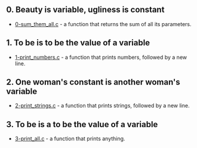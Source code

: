 ## 0. Beauty is variable, ugliness is constant
- [0-sum_them_all.c]() - a function that returns the sum of all its parameters.

## 1. To be is to be the value of a variable
- [1-print_numbers.c]() - a function that prints numbers, followed by a new line.
## 2. One woman's constant is another woman's variable
- [2-print_strings.c]() - a function that prints strings, followed by a new line.

## 3. To be is a to be the value of a variable
- [3-print_all.c]() - a function that prints anything.
